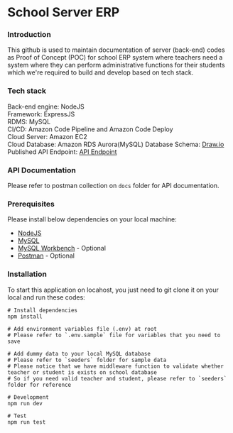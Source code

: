 # School Server ERP

### Introduction
This github is used to maintain documentation of server (back-end) codes as Proof of Concept (POC)
for school ERP system where teachers need a system where they can perform administrative functions for their students
which we're required to build and develop based on tech stack.  


### Tech stack
Back-end engine: NodeJS  
Framework: ExpressJS  
RDMS: MySQL  
CI/CD: Amazon Code Pipeline and Amazon Code Deploy  
Cloud Server: Amazon EC2  
Cloud Database: Amazon RDS Aurora(MySQL) 
Database Schema: [Draw.io](https://drive.google.com/file/d/1Y02-s-osBO97V_N2bx6ojAXH8sb-mtT-/view?usp=sharing)  
Published API Endpoint: [API Endpoint](http://18.138.234.136:3000)  


### API Documentation
Please refer to postman collection on `docs` folder for API documentation.


### Prerequisites
Please install below dependencies on your local machine:
- [NodeJS](https://nodejs.org/en/download)  
- [MySQL](https://www.mysql.com/downloads)
- [MySQL Workbench](https://dev.mysql.com/downloads/workbench) - Optional
- [Postman](https://www.postman.com/downloads) - Optional


### Installation
To start this application on locahost, you just need to git clone it on your local and run these codes:
```
# Install dependencies
npm install

# Add environment variables file (.env) at root
# Please refer to `.env.sample` file for variables that you need to save

# Add dummy data to your local MySQL database
# Please refer to `seeders` folder for sample data 
# Please notice that we have middleware function to validate whether teacher or student is exists on school database
# So if you need valid teacher and student, please refer to `seeders` folder for reference 

# Development
npm run dev

# Test
npm run test
```  

